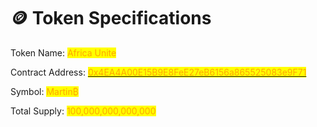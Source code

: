 # 🪙 Token Specifications

Token Name: <mark style="color:orange;">Africa Unite</mark>

Contract Address:  [<mark style="color:orange;">0x4EA4A00E15B9E8FeE27eB6156a865525083e9F71</mark>](https://www.smartscan.cash/address/0x4ea4a00e15b9e8fee27eb6156a865525083e9f71)<mark style="color:orange;"></mark>

Symbol:  <mark style="color:orange;">Martin₿</mark>

Total Supply: <mark style="color:orange;">100,000,000,000,000</mark>
